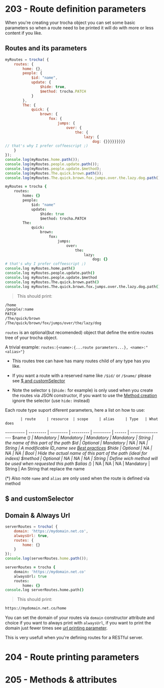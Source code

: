 # 203 - Route definition parameters
When you're creating your trocha object you can set some basic parameters so when a route need to be printed it will do with more or less content if you like.

## Routes and its parameters
```javascript
myRoutes = trocha( {
	routes: {
		home: {},
		people: {
			$id: "name",
			update: {
				$hide: true,
				$method: trocha.PATCH
			}
		},
		The: {
			quick: {
				brown: {
					fox: {
						jumps: {
							over: {
								the: {
									lazy: {
										dog: {}}}}}}}}}
// that's why I prefer coffeescript ;)
	}
});
console.log(myRoutes.home.path());
console.log(myRoutes.people.update.path());
console.log(myRoutes.people.update.$method);
console.log(myRoutes.The.quick.brown.path());
console.log(myRoutes.The.quick.brown.fox.jumps.over.the.lazy.dog.path());
```

```coffeescript
myRoutes = trocha {
	routes:
		home: {}
		people:
			$id: "name"
			update:
				$hide: true
				$method: trocha.PATCH
		The:
			quick:
				brown:
					fox:
						jumps:
							over:
								the:
									lazy:
										dog: {}
# that's why I prefer coffeescript ;)
console.log myRoutes.home.path()
console.log myRoutes.people.update.path()
console.log myRoutes.people.update.$method
console.log myRoutes.The.quick.brown.path()
console.log myRoutes.The.quick.brown.fox.jumps.over.the.lazy.dog.path()
```
> This should print:

```bash
/home
/people/:name
PATCH
/The/quick/brown
/The/quick/brown/fox/jumps/over/the/lazy/dog
```

`routes` is an optional(but recomended) object that define the entire routes tree of your trocha object.

A trivial example: `routes:{<name>:{...route parameters...}, <name>:"<alias>"}`

* This routes tree can have has many routes child of any type has you like.

* If you want a route with a reserved name like `/$id/` or `/$name/` please see [$ and customSelector](#$-and-customSelector)

* Note the selector `$` (`$hide:` for example) is only used when you create the routes via JSON constructor, if you want to use the [Method creation](#via-method) ignore the selector (use `hide:` instead)

Each route type suport diferent parameters, here a list on how to use:

           | route     | resource  | scope     | alias     | Type   | What does
---------- | --------- | --------- | --------- | --------- | ------ | -----------------
$name (*)  | Mandatory | Mandatory | Mandatory | Mandatory | String | the name of this part of the path
$id        | Optional  | Mandatory | NA        | NA        | String | A modificable ID_name see [Best practices](#301-best-practices)
$hide      | Optional  | NA        | NA        | NA        | Bool   | Hide the actual name of this part of the path (ideal for indexs)
$method    | Optional  | NA        | NA        | NA        | String | Define wich method will be used when requested this path
$alias (*) | NA        | NA        | NA        | Mandatory | String | An String that replace the name

(*) Also note `name` and `alias` are only used when the route is defined vía method

## $ and customSelector
## Domain & Always Url
```javascript
serverRoutes = trocha( {
	domain: 'https://mydomain.net.co',
	alwaysUrl: true,
	routes: {
		home: {}
	}
});
console.log(serverRoutes.home.path());
```

```coffeescript
serverRoutes = trocha {
	domain: 'https://mydomain.net.co'
	alwaysUrl: true
	routes:
		home: {}
console.log serverRoutes.home.path()
```
> This should print:

```bash
https://mydomain.net.co/home
```

You can set the domain of your routes via `domain` constructor attribute and choice if you want to always print with `alwaysUrl`, if you want to print the domain just fewer times see [url printing parameter](#url).

This is very usefull when you're defining routes for a RESTful server.


# 204 - Route printing parameters

# 205 - Methods & attributes